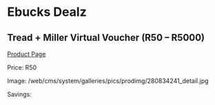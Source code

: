 
# Ebucks Dealz
## Tread + Miller Virtual Voucher (R50 – R5000)
[Product Page](https://www.ebucks.com/web/shop/productSelected.do?prodId=280834241&catId=227677169)

Price: R50

Image: /web/cms/system/galleries/pics/prodimg/280834241_detail.jpg

Savings: 


	
